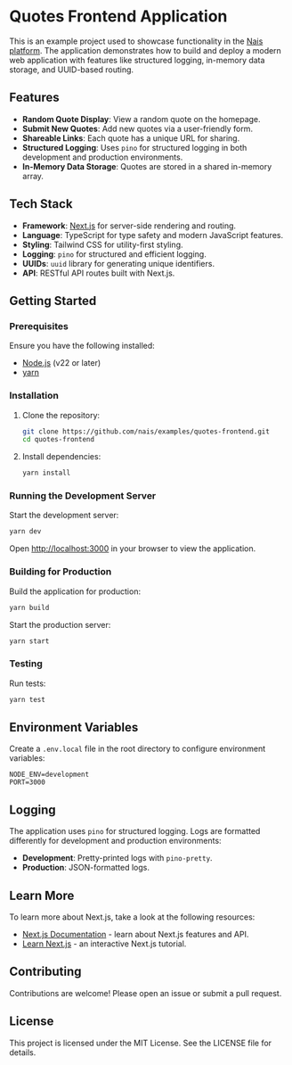 # Quotes Frontend Application

This is an example project used to showcase functionality in the [Nais platform](https://nais.io). The application demonstrates how to build and deploy a modern web application with features like structured logging, in-memory data storage, and UUID-based routing.

## Features

- **Random Quote Display**: View a random quote on the homepage.
- **Submit New Quotes**: Add new quotes via a user-friendly form.
- **Shareable Links**: Each quote has a unique URL for sharing.
- **Structured Logging**: Uses `pino` for structured logging in both development and production environments.
- **In-Memory Data Storage**: Quotes are stored in a shared in-memory array.

## Tech Stack

- **Framework**: [Next.js](https://nextjs.org) for server-side rendering and routing.
- **Language**: TypeScript for type safety and modern JavaScript features.
- **Styling**: Tailwind CSS for utility-first styling.
- **Logging**: `pino` for structured and efficient logging.
- **UUIDs**: `uuid` library for generating unique identifiers.
- **API**: RESTful API routes built with Next.js.

## Getting Started

### Prerequisites

Ensure you have the following installed:

- [Node.js](https://nodejs.org/) (v22 or later)
- [yarn](https://yarnpkg.com/)

### Installation

1. Clone the repository:

   ```bash
   git clone https://github.com/nais/examples/quotes-frontend.git
   cd quotes-frontend
   ```

2. Install dependencies:

   ```bash
   yarn install
   ```

### Running the Development Server

Start the development server:

```bash
yarn dev
```

Open [http://localhost:3000](http://localhost:3000) in your browser to view the application.

### Building for Production

Build the application for production:

```bash
yarn build
```

Start the production server:

```bash
yarn start
```

### Testing

Run tests:

```bash
yarn test
```

## Environment Variables

Create a `.env.local` file in the root directory to configure environment variables:

```
NODE_ENV=development
PORT=3000
```

## Logging

The application uses `pino` for structured logging. Logs are formatted differently for development and production environments:

- **Development**: Pretty-printed logs with `pino-pretty`.
- **Production**: JSON-formatted logs.

## Learn More

To learn more about Next.js, take a look at the following resources:

- [Next.js Documentation](https://nextjs.org/docs) - learn about Next.js features and API.
- [Learn Next.js](https://nextjs.org/learn) - an interactive Next.js tutorial.

## Contributing

Contributions are welcome! Please open an issue or submit a pull request.

## License

This project is licensed under the MIT License. See the LICENSE file for details.
